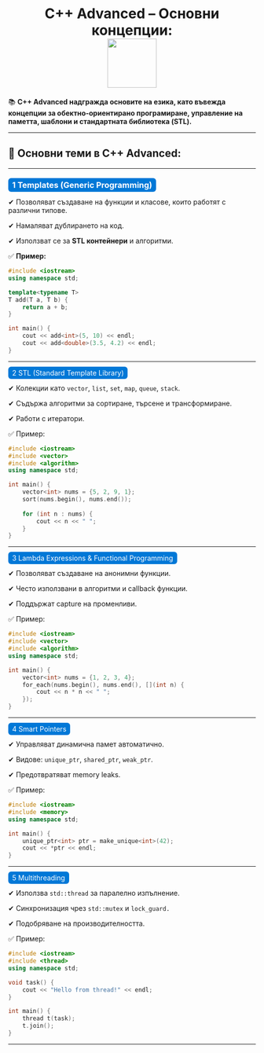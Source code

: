 <h1 align="center">
  C++ Advanced – Основни концепции:  
  <br>
  <img src="https://media4.giphy.com/media/v1.Y2lkPTc5MGI3NjExbWFtdXd0ZjRsMmdnajdxN3UycjRuZmJ1Zmd4cnQ1cngxbGtwZWhubiZlcD12MV9pbnRlcm5hbF9naWZfYnlfaWQmY3Q9Zw/xT9IgzoKnwFNmISR8I/giphy.gif"   
 width="100">
</h1>

📚 **C++ Advanced надгражда основите на езика, като въвежда концепции за обектно-ориентирано програмиране, управление на паметта, шаблони и стандартната библиотека (STL).**  

---

## 🔑 Основни теми в C++ Advanced:

---

### <span style="background:#0078d7; color:white; padding:4px 8px; border-radius:6px;">  1 Templates (Generic Programming)</span>

✔ Позволяват създаване на функции и класове, които работят с различни типове.

✔ Намаляват дублирането на код.

✔ Използват се за **STL контейнери** и алгоритми.  

✅ **Пример:**

```cpp
#include <iostream>
using namespace std;

template<typename T>
T add(T a, T b) {
    return a + b;
}

int main() {
    cout << add<int>(5, 10) << endl;
    cout << add<double>(3.5, 4.2) << endl;
}
```

---

<span style="background:#0078d7; color:white; padding:4px 8px; border-radius:6px;">  2 STL (Standard Template Library)</span>

✔ Колекции като `vector`, `list`, `set`, `map`, `queue`, `stack`.

✔ Съдържа алгоритми за сортиране, търсене и трансформиране.

✔ Работи с итератори.

✅ Пример:

```cpp
#include <iostream>
#include <vector>
#include <algorithm>
using namespace std;

int main() {
    vector<int> nums = {5, 2, 9, 1};
    sort(nums.begin(), nums.end());
    
    for (int n : nums) {
        cout << n << " ";
    }
}
```

---

<span style="background:#0078d7; color:white; padding:4px 8px; border-radius:6px;">  3 Lambda Expressions & Functional Programming</span>

✔ Позволяват създаване на анонимни функции.

✔ Често използвани в алгоритми и callback функции.

✔ Поддържат capture на променливи.

✅ Пример:

```cpp
#include <iostream>
#include <vector>
#include <algorithm>
using namespace std;

int main() {
    vector<int> nums = {1, 2, 3, 4};
    for_each(nums.begin(), nums.end(), [](int n) {
        cout << n * n << " ";
    });
}
```

---

<span style="background:#0078d7; color:white; padding:4px 8px; border-radius:6px;">  4 Smart Pointers</span>

✔ Управляват динамична памет автоматично.

✔ Видове: `unique_ptr`, `shared_ptr`, `weak_ptr`.

✔ Предотвратяват memory leaks.

✅ Пример:

```cpp
#include <iostream>
#include <memory>
using namespace std;

int main() {
    unique_ptr<int> ptr = make_unique<int>(42);
    cout << *ptr << endl;
}
```

---

<span style="background:#0078d7; color:white; padding:4px 8px; border-radius:6px;">  5 Multithreading</span>  
 
✔ Използва `std::thread` за паралелно изпълнение.

✔ Синхронизация чрез `std::mutex` и `lock_guard.`

✔ Подобряване на производителността.

✅ Пример:

```cpp
#include <iostream>
#include <thread>
using namespace std;

void task() {
    cout << "Hello from thread!" << endl;
}

int main() {
    thread t(task);
    t.join();
}
```

---






 

